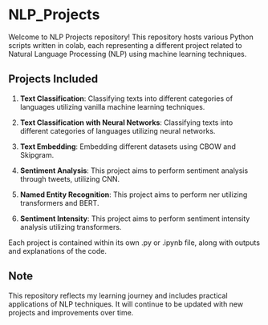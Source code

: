 # NLP_Projects
Welcome to NLP Projects repository! This repository hosts various Python scripts written in colab, each representing a different project related to Natural Language Processing (NLP) using machine learning techniques. 

## **Projects Included**
1. **Text Classification**: Classifying texts into different categories of languages utilizing vanilla machine learning techniques.

2. **Text Classification with Neural Networks**: Classifying texts into different categories of languages utilizing neural networks.

3. **Text Embedding**: Embedding different datasets using CBOW and Skipgram.

4. **Sentiment Analysis**: This project aims to perform sentiment analysis through tweets, utilizing CNN.

5. **Named Entity Recognition**: This project aims to perform ner utilizing transformers and BERT.

6. **Sentiment Intensity**: This project aims to perform sentiment intensity analysis utilizing transformers.


Each project is contained within its own .py or .ipynb file, along with outputs and explanations of the code.

## **Note**
This repository reflects my learning journey and includes practical applications of NLP techniques. It will continue to be updated with new projects and improvements over time.
